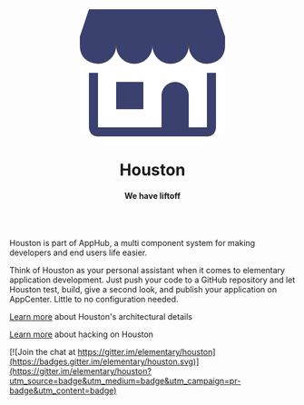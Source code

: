 <div align="center">
  <img src="branding/apphub-purple-transparent-256.png" alt="apphub" width="256">
  <br>
  <h1>Houston</h1>
  <h4>We have liftoff</h4>
  <br>
  <br>
</div>

Houston is part of AppHub, a multi component system for making developers and
end users life easier.

Think of Houston as your personal assistant when it comes to elementary
application development. Just push your code to a GitHub repository and let
Houston test, build, give a second look, and publish your application on
AppCenter. Little to no configuration needed.

[Learn more](https://github.com/elementary/houston/wiki/Architecture-Overview)
about Houston's architectural details

[Learn more](https://github.com/elementary/houston/wiki/Hacking-on-Houston)
about hacking on Houston


[![Join the chat at https://gitter.im/elementary/houston](https://badges.gitter.im/elementary/houston.svg)](https://gitter.im/elementary/houston?utm_source=badge&utm_medium=badge&utm_campaign=pr-badge&utm_content=badge)